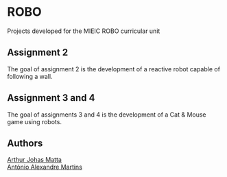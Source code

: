 # ROBO
Projects developed for the MIEIC ROBO curricular unit

## Assignment 2
 
 The goal of assignment 2 is the development of a reactive robot capable of following a wall.

## Assignment 3 and 4

 The goal of assignments 3 and 4 is the development of a Cat & Mouse game using robots.
 
 
## Authors
[Arthur Johas Matta](https://github.com/ArthurMatta)  
[António Alexandre Martins](https://github.com/Alexandreaam)
